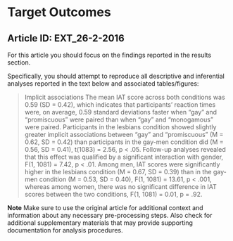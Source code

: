 # Target Outcomes
## Article ID: EXT_26-2-2016

For this article you should focus on the findings reported in the results section.

Specifically, you should attempt to reproduce all descriptive and inferential analyses reported in the text below and associated tables/figures:

> Implicit associationsThe mean IAT score across both conditions was 0.59 (SD =0.42), which indicates that participants’ reaction times were,on average, 0.59 standard deviations faster when “gay” and“promiscuous” were paired than when “gay” and “monogamous”were paired. Participants in the lesbians conditionshowed slightly greater implicit associations between “gay”and “promiscuous” (M = 0.62, SD = 0.42) than participantsin the gay-men condition did (M = 0.56, SD = 0.41),t(1083) = 2.56, p < .05. Follow-up analyses revealed thatthis effect was qualified by a significant interaction withgender, F(1, 1081) = 7.42, p < .01. Among men, IAT scoreswere significantly higher in the lesbians condition (M =0.67, SD = 0.39) than in the gay-men condition (M = 0.53,SD = 0.40), F(1, 1081) = 13.61, p < .001, whereas amongwomen, there was no significant difference in IAT scoresbetween the two conditions, F(1, 1081) = 0.01, p = .92.

**Note**
Make sure to use the original article for additional context and information about any necessary pre-processing steps. Also check for additional supplementary materials that may provide supporting documentation for analysis procedures.
